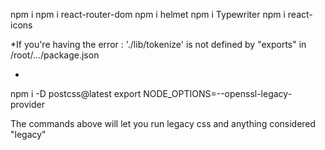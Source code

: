 npm i
npm i react-router-dom
npm i helmet
npm i Typewriter
npm i react-icons

\*If you're having the error :
'./lib/tokenize' is not defined by "exports" in /root/.../package.json

-

npm i -D postcss@latest
export NODE_OPTIONS=--openssl-legacy-provider

The commands above will let you run legacy css and anything considered "legacy"
